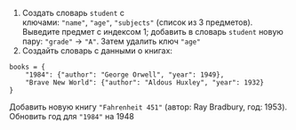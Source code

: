 1) Создать словарь `student` с ключами: `"name"`, `"age"`, `"subjects"` (список из 3 предметов). Выведите предмет с индексом 1; добавить в словарь `student` новую пару: `"grade"` → `"A"`. Затем удалить ключ `"age"`
2) Создайть словарь с данными о книгах:
```
books = {
    "1984": {"author": "George Orwell", "year": 1949},
    "Brave New World": {"author": "Aldous Huxley", "year": 1932}
}
```
Добавить новую книгу `"Fahrenheit 451"` (автор: Ray Bradbury, год: 1953). Обновить год для `"1984"` на 1948